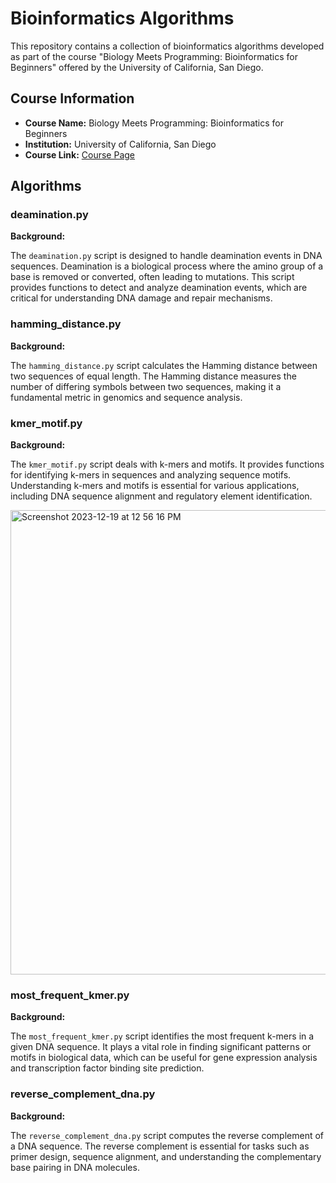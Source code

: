 # Bioinformatics Algorithms

This repository contains a collection of bioinformatics algorithms developed as part of the course 
"Biology Meets Programming: Bioinformatics for Beginners" offered by the University of California, San Diego.

## Course Information

- **Course Name:** Biology Meets Programming: Bioinformatics for Beginners
- **Institution:** University of California, San Diego
- **Course Link:** [Course Page]((https://www.coursera.org/learn/bioinformatics/home/))

## Algorithms

### deamination.py

**Background:**

The `deamination.py` script is designed to handle deamination events in DNA sequences. 
Deamination is a biological process where the amino group of a base is removed or converted, 
often leading to mutations. This script provides functions to detect and analyze deamination events, 
which are critical for understanding DNA damage and repair mechanisms.

### hamming_distance.py

**Background:**

The `hamming_distance.py` script calculates the Hamming distance between two sequences of equal length. 
The Hamming distance measures the number of differing symbols between two sequences, 
making it a fundamental metric in genomics and sequence analysis.

### kmer_motif.py

**Background:**

The `kmer_motif.py` script deals with k-mers and motifs. 
It provides functions for identifying k-mers in sequences and analyzing sequence motifs. 
Understanding k-mers and motifs is essential for various applications, 
including DNA sequence alignment and regulatory element identification.

<img width="743" alt="Screenshot 2023-12-19 at 12 56 16 PM" src="https://github.com/katebarouch/most_common_kmer/assets/131073205/03ebb6ab-1d0d-44d9-bab4-87107048d9de">

### most_frequent_kmer.py

**Background:**

The `most_frequent_kmer.py` script identifies the most frequent k-mers in a given DNA sequence. 
It plays a vital role in finding significant patterns or motifs in biological data, 
which can be useful for gene expression analysis and transcription factor binding site prediction.

### reverse_complement_dna.py

**Background:**

The `reverse_complement_dna.py` script computes the reverse complement of a DNA sequence. 
The reverse complement is essential for tasks such as primer design, sequence alignment, 
and understanding the complementary base pairing in DNA molecules.

